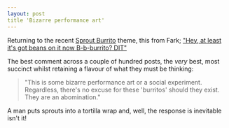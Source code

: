 ```yaml
---
layout: post
title 'Bizarre performance art'
---
```


Returning to the recent [Sprout Burrito](http://bazbt3.10centuries.org/2017/08/28/sprout-burrito-inventor) theme, this from Fark;  ["Hey, at least it's got beans on it now B-b-burrito? DIT"](https://m.fark.com/comments/9716024/first)

The best comment across a couple of hundred posts, the *very* best, most succinct whilst retaining a flavour of what they must be thinking:

> "This is some bizarre performance art or a social experiment. Regardless, there's no excuse for these 'burritos' should they exist. They are an abomination."

A man puts sprouts into a tortilla wrap and, well, the response is inevitable isn't it!
